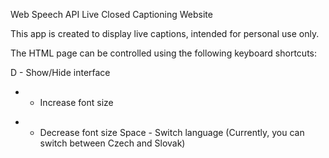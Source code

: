 Web Speech API Live Closed Captioning Website

This app is created to display live captions, intended for personal use only.

The HTML page can be controlled using the following keyboard shortcuts:

D - Show/Hide interface
+ - Increase font size
- - Decrease font size
Space - Switch language (Currently, you can switch between Czech and Slovak)
